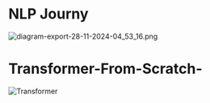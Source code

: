 # NLP Journy 
![diagram-export-28-11-2024-04_53_16.png](attachment:2ce80978-0f28-4dab-bca6-a7d8d9b97676.png)


# Transformer-From-Scratch-

![Transformer](https://miro.medium.com/v2/resize:fit:875/0*z5qssCG1P1nEM9iI.png)
